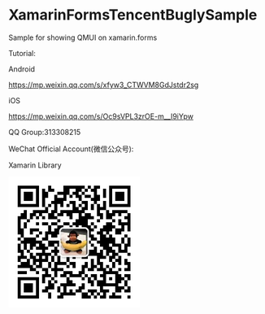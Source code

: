 # XamarinFormsTencentBuglySample
Sample for showing QMUI on xamarin.forms

Tutorial:

Android

https://mp.weixin.qq.com/s/xfyw3_CTWVM8GdJstdr2sg

iOS

https://mp.weixin.qq.com/s/Oc9sVPL3zrOE-m__I9iYpw

QQ Group:313308215

WeChat Official Account(微信公众号):

Xamarin Library

<img src="https://github.com/jingliancui/XamarinFormsQMUISample/blob/master/Images/wechatqrcode.jpg?raw=true"/>
